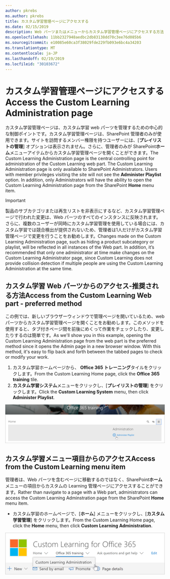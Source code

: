 ```yaml
---
author: pkrebs
ms.author: pkrebs
title: カスタム学習管理ページにアクセスする
ms.date: 02/15/2019
description: Web パーツまたはメニューからカスタム学習管理ページにアクセスする方法
ms.openlocfilehash: 11bb2327948aedbc2db83138dd70c3ee76d085b6
ms.sourcegitcommit: e10085e60ca3f38029fde229fb093e6bc4a34203
ms.translationtype: MT
ms.contentlocale: ja-JP
ms.lasthandoff: 02/19/2019
ms.locfileid: "30103672"
---
```

# <a name="access-the-custom-learning-administration-page"></a><span data-ttu-id="171d9-103">カスタム学習管理ページにアクセスする</span><span class="sxs-lookup"><span data-stu-id="171d9-103">Access the Custom Learning Administration page</span></span>

<span data-ttu-id="171d9-p101">カスタム学習管理ページは、カスタム学習 web パーツを管理するための中心的な制御ポイントです。カスタム学習管理ページは、SharePoint 管理者のみが使用できます。サイトを訪問するメンバー権限を持つユーザーには、[**プレイリストの管理**] オプションは表示されません。さらに、管理者のみが SharePoint**ホーム**メニューアイテムからカスタム学習管理ページを開くことができます。</span><span class="sxs-lookup"><span data-stu-id="171d9-p101">The Custom Learning Administration page is the central controlling point for administration of the Custom Learning web part. The Custom Learning Administration page is only available to SharePoint Administrators. Users with member privileges visiting the site will not see the **Administer Playlist** option. In addition, only Administrators will have the ability to open the Custom Learning Administration page from the SharePoint **Home** menu item.</span></span>  

> [!IMPORTANT]
> <span data-ttu-id="171d9-p102">製品のサブカテゴリまたは再生リストを非表示にするなど、カスタム学習管理ページで行われた変更は、Web パーツのすべてのインスタンスに反映されます。さらに、複数のユーザーが同時にカスタム学習管理を使用している場合には、カスタム学習では競合検出が提供されないため、管理者は1人だけがカスタム学習管理ページで変更を行うことをお勧めします。</span><span class="sxs-lookup"><span data-stu-id="171d9-p102">Changes made on the Custom Learning Administration page, such as hiding a product subcategory or playlist, will be reflected in all instances of the Web part. In addition, it’s recommended that only one administrator at time make changes on the Custom Learning Administrator page, since Custom Learning does not provide collision detection if multiple people are using the Custom Learning Administration at the same time.</span></span>  

## <a name="access-from-the-custom-learning-web-part---preferred-method"></a><span data-ttu-id="171d9-110">カスタム学習 Web パーツからのアクセス-推奨される方法</span><span class="sxs-lookup"><span data-stu-id="171d9-110">Access from the Custom Learning Web part - preferred method</span></span>
<span data-ttu-id="171d9-p103">この例では、新しいブラウザーウィンドウで管理ページを開いているため、web パーツからカスタム学習管理ページを開くことをお勧めします。このメソッドを使用すると、タブ付きページ間を前後にめくって作業をチェックしたり、変更したりするのは簡単です。</span><span class="sxs-lookup"><span data-stu-id="171d9-p103">As we'll show you in this example, opening the Custom Learning Administration page from the web part is the preferred method since it opens the Admin page in a new browser window. With this method, it's easy to flip back and forth between the tabbed pages to check or modify your work.</span></span>  

1. <span data-ttu-id="171d9-113">カスタム学習ホームページから、 **Office 365 トレーニング**タイルをクリックします。</span><span class="sxs-lookup"><span data-stu-id="171d9-113">From the Custom Learning Home page, click the **Office 365 training** tile.</span></span>
2. <span data-ttu-id="171d9-114">**カスタム学習システム**メニューをクリックし、[**プレイリストの管理**] をクリックします。</span><span class="sxs-lookup"><span data-stu-id="171d9-114">Click the **Custom Learning System** menu, then click **Administer Playlist**.</span></span> 

![cg-adminaccbtn](media/cg-adminaccbtn.png)

## <a name="access-from-the-custom-learning-menu-item"></a><span data-ttu-id="171d9-116">カスタム学習メニュー項目からのアクセス</span><span class="sxs-lookup"><span data-stu-id="171d9-116">Access from the Custom Learning menu item</span></span>
<span data-ttu-id="171d9-117">管理者は、Web パーツを含むページに移動するのではなく、SharePoint**ホーム**メニューの項目からカスタムの Learning 管理ページにアクセスすることができます。</span><span class="sxs-lookup"><span data-stu-id="171d9-117">Rather than navigate to a page with a Web part, administrators can access the Custom Learning Adminstration page from the SharePoint **Home** menu item.</span></span> 

- <span data-ttu-id="171d9-118">カスタム学習のホームページで、[**ホーム**] メニューをクリックし、[**カスタム学習管理**] をクリックします。</span><span class="sxs-lookup"><span data-stu-id="171d9-118">From the Custom Learning Home page, click the **Home** menu, then click **Custom Learning Administration**.</span></span>

![cg-adminaccmenu](media/cg-adminaccmenu.png)